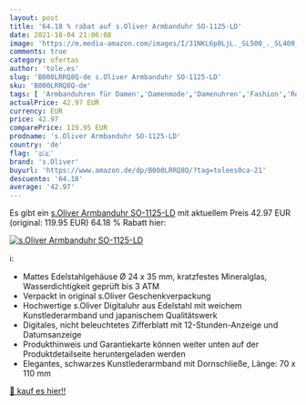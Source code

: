 ```yaml
---
layout: post
title: '64.18 % rabat auf s.Oliver Armbanduhr SO-1125-LD'
date: 2021-10-04 21:06:08
image: 'https://m.media-amazon.com/images/I/31NKL6p0LjL._SL500_._SL400_.jpg'
comments: true
category: ofertas
author: 'tole.es'
slug: 'B000LRRQ8Q-de s.Oliver Armbanduhr SO-1125-LD'
sku: 'B000LRRQ8Q-de'
tags: [ 'Armbanduhren für Damen','Damenmode','Damenuhren','Fashion','Regular Stores','Shops','Uhren','s.oliver', ]
actualPrice: 42.97 EUR
currency: EUR
price: 42.97
comparePrice: 119.95 EUR
prodname: 's.Oliver Armbanduhr SO-1125-LD'
country: 'de'
flag: '🇩🇪'
brand: 's.Oliver'
buyurl: 'https://www.amazon.de/dp/B000LRRQ8Q/?tag=tolees0ca-21'
descuento: '64.18'
average: '42.97'
---
```


Es gibt ein [s.Oliver Armbanduhr SO-1125-LD](https://www.amazon.de/dp/B000LRRQ8Q/?tag=tolees0ca-21) mit aktuellem Preis 42.97 EUR (original: 119.95 EUR) 64.18 % Rabatt hier:

[![s.Oliver Armbanduhr SO-1125-LD](https://m.media-amazon.com/images/I/31NKL6p0LjL._SL500_._SL400_.jpg)](https://www.amazon.de/dp/B000LRRQ8Q/?tag=tolees0ca-21)

ℹ️:

- Mattes Edelstahlgehäuse Ø 24 x 35 mm, kratzfestes Mineralglas, Wasserdichtigkeit geprüft bis 3 ATM
- Verpackt in original s.Oliver Geschenkverpackung
- Hochwertige s.Oliver Digitaluhr aus Edelstahl mit weichem Kunstlederarmband und japanischem Qualitätswerk
- Digitales, nicht beleuchtetes Zifferblatt mit 12-Stunden-Anzeige und Datumsanzeige
- Produkthinweis und Garantiekarte können weiter unten auf der Produktdetailseite heruntergeladen werden
- Elegantes, schwarzes Kunstlederarmband mit Dornschließe, Länge: 70 x 110 mm

[🛒 kauf es hier!!](https://www.amazon.de/dp/B000LRRQ8Q/?tag=tolees0ca-21)
